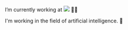 <!--
**dhihm/dhihm** is a ✨ _special_ ✨ repository because its `README.md` (this file) appears on your GitHub profile.

Here are some ideas to get you started:

- 🔭 I’m currently working on ...
- 🌱 I’m currently learning ...
- 👯 I’m looking to collaborate on ...
- 🤔 I’m looking for help with ...
- 💬 Ask me about ...
- 📫 How to reach me: ...
- 😄 Pronouns: ...
- ⚡ Fun fact: ...
-->

I’m currently working at <img src="https://img.shields.io/badge/Samsung-%231428A0.svg?style=for-the-badge&logo=samsung&logoColor=white"/> 🫰🏼

I'm working in the field of artificial intelligence. 🤔

